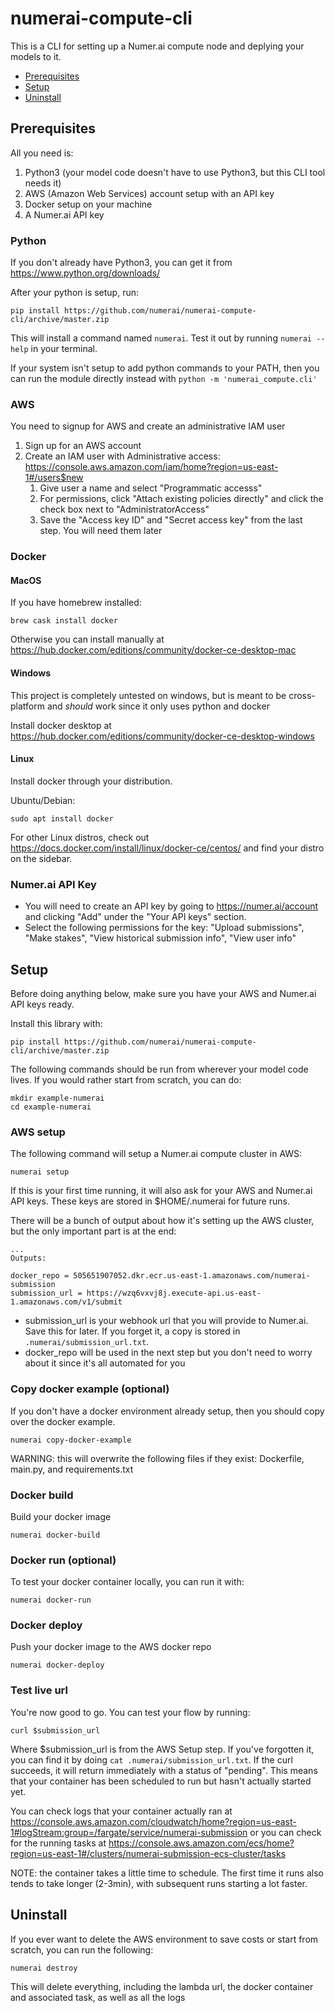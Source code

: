 # numerai-compute-cli

This is a CLI for setting up a Numer.ai compute node and deplying your models to it.

* [Prerequisites](#prerequisites)
* [Setup](#setup)
* [Uninstall](#uninstall)

## Prerequisites

All you need is:
1. Python3 (your model code doesn't have to use Python3, but this CLI tool needs it)
2. AWS (Amazon Web Services) account setup with an API key
3. Docker setup on your machine
4. A Numer.ai API key

### Python

If you don't already have Python3, you can get it from https://www.python.org/downloads/

After your python is setup, run:
```
pip install https://github.com/numerai/numerai-compute-cli/archive/master.zip
```

This will install a command named `numerai`. Test it out by running `numerai --help` in your terminal.

If your system isn't setup to add python commands to your PATH, then you can run the module directly instead with `python -m 'numerai_compute.cli'`

### AWS

You need to signup for AWS and create an administrative IAM user
1. Sign up for an AWS account
2. Create an IAM user with Administrative access: https://console.aws.amazon.com/iam/home?region=us-east-1#/users$new
    1. Give user a name and select "Programmatic accesss"
    2. For permissions, click "Attach existing policies directly" and click the check box next to "AdministratorAccess"
    3. Save the "Access key ID" and "Secret access key" from the last step. You will need them later

### Docker

#### MacOS

If you have homebrew installed:
```
brew cask install docker
```
Otherwise you can install manually at https://hub.docker.com/editions/community/docker-ce-desktop-mac

#### Windows

This project is completely untested on windows, but is meant to be cross-platform and *should* work since it only uses python and docker

Install docker desktop at https://hub.docker.com/editions/community/docker-ce-desktop-windows

#### Linux

Install docker through your distribution.

Ubuntu/Debian:
```
sudo apt install docker
```

For other Linux distros, check out https://docs.docker.com/install/linux/docker-ce/centos/ and find your distro on the sidebar.

### Numer.ai API Key

* You will need to create an API key by going to https://numer.ai/account and clicking "Add" under the "Your API keys" section.
* Select the following permissions for the key: "Upload submissions", "Make stakes", "View historical submission info", "View user info"

## Setup

Before doing anything below, make sure you have your AWS and Numer.ai API keys ready.

Install this library with:
```
pip install https://github.com/numerai/numerai-compute-cli/archive/master.zip
```

The following commands should be run from wherever your model code lives. If you would rather start from scratch, you can do:
```
mkdir example-numerai
cd example-numerai
```

### AWS setup

The following command will setup a Numer.ai compute cluster in AWS:
```
numerai setup
```

If this is your first time running, it will also ask for your AWS and Numer.ai API keys. These keys are stored in $HOME/.numerai for future runs.

There will be a bunch of output about how it's setting up the AWS cluster, but the only important part is at the end:
```
...
Outputs:

docker_repo = 505651907052.dkr.ecr.us-east-1.amazonaws.com/numerai-submission
submission_url = https://wzq6vxvj8j.execute-api.us-east-1.amazonaws.com/v1/submit
```

* submission_url is your webhook url that you will provide to Numer.ai. Save this for later. If you forget it, a copy is stored in `.numerai/submission_url.txt`.
* docker_repo will be used in the next step but you don't need to worry about it since it's all automated for you

### Copy docker example (optional)

If you don't have a docker environment already setup, then you should copy over the docker example.
```
numerai copy-docker-example
```

WARNING: this will overwrite the following files if they exist: Dockerfile, main.py, and requirements.txt

### Docker build

Build your docker image

```
numerai docker-build
```

### Docker run (optional)

To test your docker container locally, you can run it with:
```
numerai docker-run
```

### Docker deploy
Push your docker image to the AWS docker repo

```
numerai docker-deploy
```

### Test live url
You're now good to go. You can test your flow by running:
```
curl $submission_url
```
Where $submission_url is from the AWS Setup step. If you've forgotten it, you can find it by doing `cat .numerai/submission_url.txt`. If the curl succeeds, it will return immediately with a status of "pending". This means that your container has been scheduled to run but hasn't actually started yet.

You can check logs that your container actually ran at https://console.aws.amazon.com/cloudwatch/home?region=us-east-1#logStream:group=/fargate/service/numerai-submission or you can check for the running tasks at https://console.aws.amazon.com/ecs/home?region=us-east-1#/clusters/numerai-submission-ecs-cluster/tasks

NOTE: the container takes a little time to schedule. The first time it runs also tends to take longer (2-3min), with subsequent runs starting a lot faster.

## Uninstall

If you ever want to delete the AWS environment to save costs or start from scratch, you can run the following:
```
numerai destroy
```

This will delete everything, including the lambda url, the docker container and associated task, as well as all the logs

